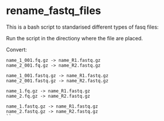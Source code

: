 # rename_fastq_files

This is a bash script to standarised different types of fasq files:

Run the script in the directiony where the file are placed.

Convert:
```
name_1_001.fq.gz -> name_R1.fastq.gz
name_2_001.fq.gz -> name_R2.fastq.gz

name_1_001.fastq.gz -> name_R1.fastq.gz
name_2_001.fastq.gz -> name_R2.fastq.gz

name_1.fq.gz -> name_R1.fastq.gz
name_2.fq.gz -> name_R2.fastq.gz

name_1.fastq.gz -> name_R1.fastq.gz
name_2.fastq.gz -> name_R2.fastq.gz
``
